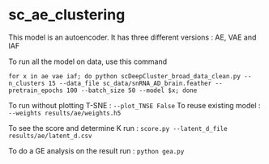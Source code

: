 # sc_ae_clustering
This model is an autoencoder. It has three different versions : AE, VAE and IAF

To run all the model on data, use this command

```for x in ae vae iaf; do python scDeepCluster_broad_data_clean.py --n_clusters 15 --data_file sc_data/snRNA_AD_brain.feather --pretrain_epochs 100 --batch_size 50 --model $x; done```

To run without plotting T-SNE : `--plot_TNSE False`
To reuse existing model : `--weights results/ae/weights.h5`

To see the score and determine K run : `score.py --latent_d_file results/ae/latent_d.csv`

To do a GE analysis on the result run : `python gea.py`